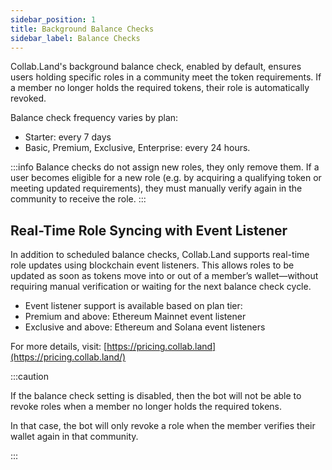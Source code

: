 ```yaml
---
sidebar_position: 1
title: Background Balance Checks
sidebar_label: Balance Checks
---
```


Collab.Land's background balance check, enabled by default, ensures users holding specific roles in a community meet the token requirements. If a member no longer holds the required tokens, their role is automatically revoked.

Balance check frequency varies by plan:

- Starter: every 7 days
- Basic, Premium, Exclusive, Enterprise: every 24 hours.

:::info 
 Balance checks do not assign new roles, they only remove them. If a user becomes eligible for a new role (e.g. by acquiring a qualifying token or meeting updated requirements), they must manually verify again in the community to receive the role.
:::

## Real-Time Role Syncing with Event Listener
In addition to scheduled balance checks, Collab.Land supports real-time role updates using blockchain event listeners. This allows roles to be updated as soon as tokens move into or out of a member’s wallet—without requiring manual verification or waiting for the next balance check cycle.

- Event listener support is available based on plan tier:
- Premium and above: Ethereum Mainnet event listener
- Exclusive and above: Ethereum and Solana event listeners

For more details, visit: [https://pricing.collab.land](https://pricing.collab.land/)

:::caution

If the balance check setting is disabled, then the bot will not be able to revoke roles when a member no longer holds the required tokens.

In that case, the bot will only revoke a role when the member verifies their wallet again in that community.

:::